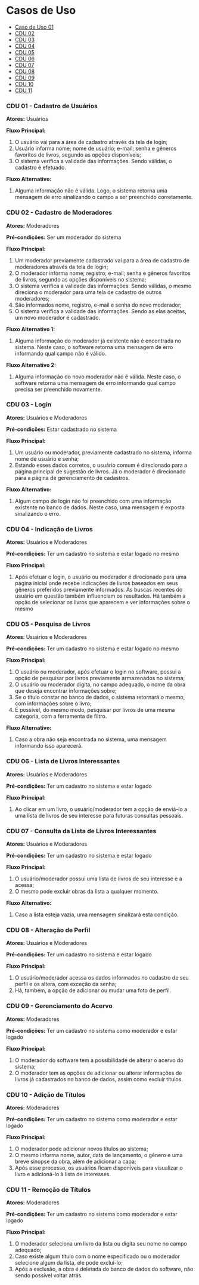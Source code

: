 # Casos de Uso

- [Caso de Uso 01](#CDU-01)
- [CDU 02](#cdu-02)
- [CDU 03](#cdu-03)
- [CDU 04](#cdu-04)
- [CDU 05](#cdu-05)
- [CDU 06](#cdu-06)
- [CDU 07](#cdu-07)
- [CDU 08](#cdu-08)
- [CDU 09](#cdu-09)
- [CDU 10](#cdu-10)
- [CDU 11](#cdu-11)



### CDU 01 - Cadastro de Usuários

**Atores:** Usuários

**Fluxo Principal:**
1. O usuário vai para a área de cadastro através da tela de login;
2. Usuário informa nome; nome de usuário; e-mail; senha e gêneros favoritos de livros, segundo as opções disponíveis;
3. O sistema verifica a validade das informações. Sendo válidas, o cadastro é efetuado.

**Fluxo Alternativo:** 
1. Alguma informação não é válida. Logo, o sistema retorna uma mensagem de erro sinalizando o campo a ser preenchido corretamente.


 ### CDU 02 - Cadastro de Moderadores

**Atores:** Moderadores

**Pré-condições:** Ser um moderador do sistema

**Fluxo Principal:**
1. Um moderador previamente cadastrado vai para a área de cadastro de moderadores através da tela de login;
2. O moderador informa nome; registro; e-mail; senha e gêneros favoritos de livros, segundo as opções disponíveis no sistema;
3. O sistema verifica a validade das informações. Sendo válidas, o mesmo direciona o moderador para uma tela de cadastro de outros moderadores;
4. São informados nome, registro, e-mail e senha do novo moderador;
5. O sistema verifica a validade das informações. Sendo as elas aceitas, um novo moderador é cadastrado.

**Fluxo Alternativo 1:** 
1. Alguma informação do moderador já existente não é encontrada no sistema. Neste caso, o software retorna uma mensagem de erro informando qual campo não é válido.

**Fluxo Alternativo 2:** 
1. Alguma informação do novo moderador não é válida. Neste caso, o software retorna uma mensagem de erro informando qual campo precisa ser preenchido novamente. 


### CDU 03 - Login

**Atores:** Usuários e Moderadores

**Pré-condições:** Estar cadastrado no sistema

**Fluxo Principal:**
1. Um usuário ou moderador, previamente cadastrado no sistema, informa nome de usuário e senha;
2. Estando esses dados corretos, o usuário comum é direcionado para a página principal de sugestão de livros. Já o moderador é direcionado para a página de gerenciamento de cadastros.

**Fluxo Alternativo:**
1. Algum campo de login não foi preenchido com uma informação existente no banco de dados. Neste caso, uma mensagem é exposta sinalizando o erro.


### CDU 04 - Indicação de Livros

**Atores:** Usuários e Moderadores

**Pré-condições:** Ter um cadastro no sistema e estar logado no mesmo

**Fluxo Principal:**
1. Após efetuar o login, o usuário ou moderador é direcionado para uma página inicial onde recebe indicações de livros baseados em seus gêneros preferidos previamente informados. As buscas recentes do usuário em questão também influenciam os resultados. Há também a opção de selecionar os livros que aparecem e ver informações sobre o mesmo


### CDU 05 - Pesquisa de Livros

**Atores**: Usuários e Moderadores

**Pré-condições:** Ter um cadastro no sistema e estar logado no mesmo

**Fluxo Principal:**
1. O usuário ou moderador, após efetuar o login no software, possui a opção de pesquisar por livros previamente armazenados no sistema;
2. O usuário ou moderador digita, no campo adequado, o nome da obra que deseja encontrar informações sobre;
3. Se o título constar no banco de dados, o sistema retornará o mesmo, com informações sobre o livro;
4. É possível, do mesmo modo, pesquisar por livros de uma mesma categoria, com a ferramenta de filtro.

**Fluxo Alternativo:**
1. Caso a obra não seja encontrada no sistema, uma mensagem informando isso aparecerá.


### CDU 06 - Lista de Livros Interessantes

**Atores:** Usuários e Moderadores

**Pré-condições:** Ter um cadastro no sistema e estar logado

**Fluxo Principal**: 
1. Ao clicar em um livro, o usuário/moderador tem a opção de enviá-lo a uma lista de livros de seu interesse para futuras consultas pessoais.


### CDU 07 - Consulta da Lista de Livros Interessantes

**Atores:** Usuários e Moderadores

**Pré-condições:** Ter um cadastro no sistema e estar logado

**Fluxo Principal:**
1. O usuário/moderador possui uma lista de livros de seu interesse e a acessa;
2. O mesmo pode excluir obras da lista a qualquer momento.

**Fluxo Alternativo:**
1. Caso a lista esteja vazia, uma mensagem sinalizará esta condição.


### CDU 08 - Alteração de Perfil

**Atores:** Usuários e Moderadores

**Pré-condições:** Ter um cadastro no sistema e estar logado

**Fluxo Principal:**
1. O usuário/moderador acessa os dados informados no cadastro de seu perfil e os altera, com exceção da senha;
2. Há, também, a opção de adicionar ou mudar uma foto de perfil.


### CDU 09 - Gerenciamento do Acervo

**Atores:** Moderadores

**Pré-condições:** Ter um cadastro no sistema como moderador e estar logado

**Fluxo Principal:**
1. O moderador do software tem a possibilidade de alterar o acervo do sistema;
2. O moderador tem as opções de adicionar ou alterar informações de livros já cadastrados no banco de dados, assim como excluir títulos.


### CDU 10 - Adição de Títulos

**Atores:** Moderadores

**Pré-condições:** Ter um cadastro no sistema como moderador e estar logado

**Fluxo Principal:**
1. O moderador pode adicionar novos títulos ao sistema;
2. O mesmo informa nome, autor, data de lançamento, o gênero e uma breve sinopse da obra, além de adicionar a capa;
3. Após esse processo, os usuários ficam disponíveis para visualizar o livro e adicioná-lo à lista de interesses.

### CDU 11 - Remoção de Títulos

**Atores:** Moderadores

**Pré-condições:** Ter um cadastro no sistema como moderador e estar logado

**Fluxo Principal:**
1. O moderador seleciona um livro da lista ou digita seu nome no campo adequado;
2. Caso existe algum título com o nome especificado ou o moderador selecione algum da lista, ele pode excluí-lo;
3. Após a exclusão, a obra é deletada do banco de dados do software, não sendo possível voltar atrás.
